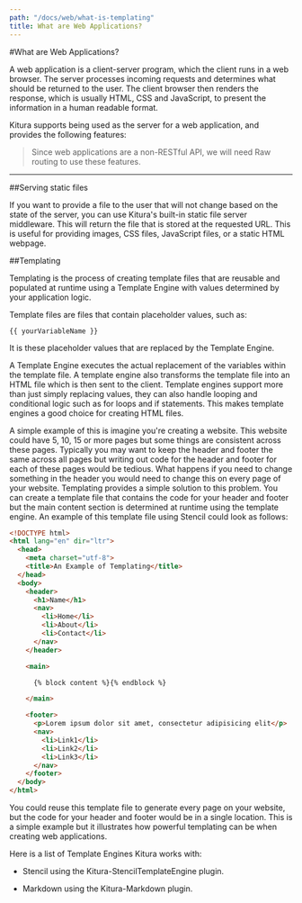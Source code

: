 ```yaml
---
path: "/docs/web/what-is-templating"
title: What are Web Applications?
---
```


#What are Web Applications?

A web application is a client-server program, which the client runs in a web browser. The server processes incoming requests and determines what should be returned to the user. The client browser then renders the response, which is usually HTML, CSS and JavaScript, to present the information in a human readable format.

Kitura supports being used as the server for a web application, and provides the following features:

> Since web applications are a non-RESTful API, we will need Raw routing to use these features.

--- 

##Serving static files

If you want to provide a file to the user that will not change based on the state of the server, you can use Kitura's built-in static file server middleware. This will return the file that is stored at the requested URL. This is useful for providing images, CSS files, JavaScript files, or a static HTML webpage.

##Templating

Templating is the process of creating template files that are reusable and populated at runtime using a Template Engine with values determined by your application logic.

Template files are files that contain placeholder values, such as:

```
{{ yourVariableName }}
```

It is these placeholder values that are replaced by the Template Engine.

A Template Engine executes the actual replacement of the variables within the template file. A template engine also transforms the template file into an HTML file which is then sent to the client. Template engines support more than just simply replacing values, they can also handle looping and conditional logic such as for loops and if statements. This makes template engines a good choice for creating HTML files.

A simple example of this is imagine you're creating a website. This website could have 5, 10, 15 or more pages but some things are consistent across these pages. Typically you may want to keep the header and footer the same across all pages but writing out code for the header and footer for each of these pages would be tedious. What happens if you need to change something in the header you would need to change this on every page of your website. Templating provides a simple solution to this problem. You can create a template file that contains the code for your header and footer but the main content section is determined at runtime using the template engine. An example of this template file using Stencil could look as follows:

```html
<!DOCTYPE html>
<html lang="en" dir="ltr">
  <head>
    <meta charset="utf-8">
    <title>An Example of Templating</title>
  </head>
  <body>
    <header>
      <h1>Name</h1>
      <nav>
        <li>Home</li>
        <li>About</li>
        <li>Contact</li>
      </nav>
    </header>

    <main>

      {% block content %}{% endblock %}

    </main>

    <footer>
      <p>Lorem ipsum dolor sit amet, consectetur adipisicing elit</p>
      <nav>
        <li>Link1</li>
        <li>Link2</li>
        <li>Link3</li>
      </nav>
    </footer>
  </body>
</html>
```

You could reuse this template file to generate every page on your website, but the code for your header and footer would be in a single location. This is a simple example but it illustrates how powerful templating can be when creating web applications.

Here is a list of Template Engines Kitura works with:

- Stencil using the Kitura-StencilTemplateEngine plugin.

- Markdown using the Kitura-Markdown plugin.
